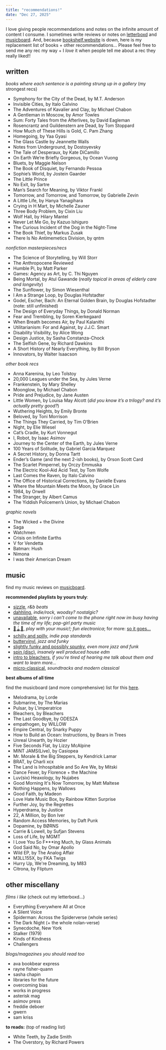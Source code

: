 ```yaml
---
title: "recommendations!"
date: "Dec 27, 2025" 
---
```


I love giving people recommendations and notes on the infinite amount of content I consume. I sometimes write reviews or notes on [letterboxd](https://letterboxd.com/clairebookworm/) and [musicboard](https://musicboard.app/clairebookworm). And, because [bookshelf.website](http://bookshelf.website) is down, here is my replacement list of books + other recommendations…  Please feel free to send me any rec my way + I *love* it when people tell me about a rec they really liked!!

## written
*books where each sentence is a painting strung up in a gallery* (my strongest recs) 

- Symphony for the City of the Dead, by M.T. Anderson
- Invisible Cities, by Italo Calvino
- The Adventures of Kavalier and Clay, by Michael Chabon
- A Gentleman in Moscow, by Amor Towles
- Sum: Forty Tales from the Afterlives, by David Eagleman
- Rosencrantz and Guildenstern are Dead, by Tom Stoppard
- How Much of These Hills is Gold, C. Pam Zhang
- Homegoing, by Yaa Gyasi
- The Glass Castle by Jeannette Walls
- Notes from Underground, by Dostoyevsky
- The Tale of Desperaux, by Kate DiCamillo
- On Earth We’re Briefly Gorgeous, by Ocean Vuong
- Bluets, by Maggie Nelson
- The Book of Disquiet, by Fernando Pessoa
- Sophie’s World, by Jostein Gaarder
- The Little Prince
- No Exit, by Sartre
- Man’s Search for Meaning, by Viktor Frankl
- Tomorrow, and Tomorrow, and Tomorrow, by Gabrielle Zevin
- A Little Life, by Hanya Yanagihara
- Crying in H Mart, by Michelle Zauner
- Three Body Problem, by Cixin Liu
- Wolf Hall, by Hilary Mantel
- Never Let Me Go, by Kazuo Ishiguro
- The Curious Incident of the Dog in the Night-Time
- The Book Thief, by Markus Zusak
- There Is No Antimemetics Division, by qntm

*nonfiction masterpieces/recs*

- The Science of Storytelling, by Will Storr
- The Anthropocene Reviewed
- Humble Pi, by Matt Parker
- Games: Agency as Art, by C. Thi Nguyen
- Being Mortal, by Atul Gawande (*really topical in areas of elderly care and longevity*)
- The Sunflower, by Simon Wiesenthal
- I Am a Strange Loop, by Douglas Hofstadter
- Godel, Escher, Bach: An Eternal Golden Brain, by Douglas Hofstadter (note: still unfinished)
- The Design of Everyday Things, by Donald Norman
- Fear and Trembling, by Soren Kierkegaard
- When Breath becomes Air, by Paul Kalanithi
- Utilitarianism: For and Against, by J.J.C. Smart
- Disability Visibility, by Alice Wong
- Design Justice, by Sasha Constanza-Chock
- The Selfish Gene, by Richard Dawkins
- A Short History of Nearly Everything, by Bill Bryson
- Innovators, by Walter Isaacson

*other book recs*

- Anna Karenina, by Leo Tolstoy
- 20,000 Leagues under the Sea, by Jules Verne
- Frankenstein, by Mary Shelley
- Moonglow, by Michael Chabon
- Pride and Prejudice, by Jane Austen
- Little Women, by Louisa May Alcott (*did you know it’s a trilogy? and it’s actually pretty good?*)
- Wuthering Heights, by Emily Bronte
- Beloved, by Toni Morrison
- The Things They Carried, by Tim O’Brien
- Night, by Elie Wiesel
- Cat’s Cradle, by Kurt Vonnegut
- I, Robot, by Isaac Asimov
- Journey to the Center of the Earth, by Jules Verne
- 100 Years of Solitude, by Gabriel Garcia Marquez
- A Secret History, by Donna Tartt
- Ender’s Game (and the next 2-ish books), by Orson Scott Card
- The Scarlet Pimpernel, by Orczy Emmuska
- The Electric Kool-Aid Acid Test, by Tom Wolfe
- Last Comes the Raven, by Italo Calvino
- The Office of Historical Corrections, by Danielle Evans
- Where the Mountain Meets the Moon, by Grace Lin
- 1984, by Orwell
- The Stranger, by Albert Camus
- The Yiddish Policemen’s Union, by Michael Chabon

*graphic novels*

- The Wicked + the Divine
- Saga
- Watchmen
- Crisis on Infinite Earths
- V for Vendetta
- Batman: Hush
- Nimona
- I was their American Dream

## music
find my music reviews on [musicboard](https://musicboard.app/clairebookworm).

**recommended playlists by yours truly**:
- [sizzle](https://open.spotify.com/playlist/1ME2BDtz6wgqk4bLqyl892?si=53ca471122304f2c), *r&b beats*
- [dahhling](https://open.spotify.com/playlist/0ougicLNjGgbmIIsvp4Z1L?si=657869bf74c540ac), *indie/rock, woodsy? nostalgic?*
- [unavailable](https://open.spotify.com/playlist/5Jqz7gjwAFKbwYsWfXYv9g?si=157e36094db64096), *sorry i can't come to the phone right now im busy having the time of my life; pop-girl party music*
- [🧸🪀🧶](https://open.spotify.com/playlist/7r2XPz7THgjJr8uQKbAt2G?si=fbde2959cda0469d), *play with your music!; fun electronica*; for more: [so it goes...](https://open.spotify.com/playlist/13IAsMqVJnZwXoKJSPg8fe?si=2831f38bca8d4a78)
- [schilly and spilly](https://open.spotify.com/playlist/5K1b96cFtvMRl6MwmsIOrA?si=a09c2be88fa0481a), *indie pop standards*
- [buttervinyl](https://open.spotify.com/playlist/4Kw8tq592A7pUYwiP5avrz?si=36c1800b29df4da5), *jazz and funky*
- [slightly funky and possibly spunky](https://open.spotify.com/playlist/17cb5sukTNNmIwzDwK5HJY?si=970b9470619b4db5), *even more jazz and funk*
- [spin (disc)](https://open.spotify.com/playlist/54nSJBDuN09vOhxJMDrTT6?si=d424a3e2f38a43b1), *insanely well produced house edm*
- [intro to bleachers](https://open.spotify.com/playlist/0bzfpSgyjg3BB8w7f7nUQV?si=bd6365945e454334), *if you're tired of hearing me talk about them and want to learn more...*
- [micro-classical](https://open.spotify.com/playlist/26is1OVE2tQXaWuGlmjO0C?si=10e33cdbfee34ec3), *soundtracks and modern classical*

**best albums of all time**

find the musicboard (and more comprehensive) list for this [here](https://musicboard.app/clairebookworm/list/albums-on-loop/).

- Melodrama, by Lorde
- Submarine, by The Marias
- Pulsar, by L'imperatrice
- Bleachers, by Bleachers
- The Last Goodbye, by ODESZA
- empathogen, by WILLOW
- Empire Central, by Snarky Puppy
- How to Build an Ocean: Instructions, by Bears in Trees
- Unreal Unearth, by Hozier
- Five Seconds Flat, by Lizzy McAlpine
- MINT JAMS(Live), by Casiopea
- Mr. Morale & the Big Steppers, by Kendrick Lamar
- BRAT, by Charli xcx
- The Land is Inhospitable and So Are We, by Mitski
- Dance Fever, by Florence + the Machine
- Luv(six) Heaxology, by Nujabes
- Good Morning It's Now Tomorrow, by Matt Maltese
- Nothing Happens, by Wallows
- Good Faith, by Madeon
- Love Hate Music Box, by Rainbow Kitten Surprise
- Further Joy, by the Regrettes
- Hyperdrama, by Justice
- 22, A Million, by Bon Iver
- Random Access Memories, by Daft Punk
- Dopamine, by BØRNS
- Carrie & Lowell, by Sufjan Stevens
- Loss of Life, by MGMT
- I Love You So F***ing Much, by Glass Animals
- God Said No, by Omar Apollo
- Wild EP, by The Analog Affair
- M3LL155X, by FKA Twigs
- Hurry Up, We're Dreaming, by M83
- Citrona, by Flipturn

## other miscellany

*films i like* (check out my letterboxd...)

- Everything Everywhere All at Once
- A Silent Voice
- Spiderman: Across the Spiderverse (whole series)
- The Dark Night (+ the whole nolan-verse)
- Synecdoche, New York
- Stalker (1979)
- Kinds of Kindness
- Challengers

*blogs/magazines you should read too* 
- ava bookbear express
- rayne fisher-quann
- sasha chapin
- libraries for the future
- overcoming bias
- works in progress
- asterisk mag
- asimov press
- freddie deboer
- gwern
- sam kriss

**to reads:** (top of reading list)
- White Teeth, by Zadie Smith
- The Overstory, by Richard Powers